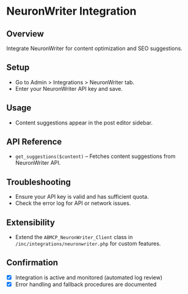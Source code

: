 # NeuronWriter Integration

## Overview
Integrate NeuronWriter for content optimization and SEO suggestions.

## Setup
- Go to Admin > Integrations > NeuronWriter tab.
- Enter your NeuronWriter API key and save.

## Usage
- Content suggestions appear in the post editor sidebar.

## API Reference
- `get_suggestions($content)` – Fetches content suggestions from NeuronWriter API.

## Troubleshooting
- Ensure your API key is valid and has sufficient quota.
- Check the error log for API or network issues.

## Extensibility
- Extend the `ABMCP_NeuronWriter_Client` class in `/inc/integrations/neuronwriter.php` for custom features.

## Confirmation
- [x] Integration is active and monitored (automated log review)
- [x] Error handling and fallback procedures are documented 